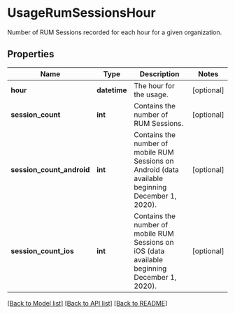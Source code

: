 # UsageRumSessionsHour

Number of RUM Sessions recorded for each hour for a given organization.

## Properties

| Name                      | Type         | Description                                                                                        | Notes      |
| ------------------------- | ------------ | -------------------------------------------------------------------------------------------------- | ---------- |
| **hour**                  | **datetime** | The hour for the usage.                                                                            | [optional] |
| **session_count**         | **int**      | Contains the number of RUM Sessions.                                                               | [optional] |
| **session_count_android** | **int**      | Contains the number of mobile RUM Sessions on Android (data available beginning December 1, 2020). | [optional] |
| **session_count_ios**     | **int**      | Contains the number of mobile RUM Sessions on iOS (data available beginning December 1, 2020).     | [optional] |

[[Back to Model list]](README.md#documentation-for-models) [[Back to API list]](README.md#documentation-for-api-endpoints) [[Back to README]](README.md)
